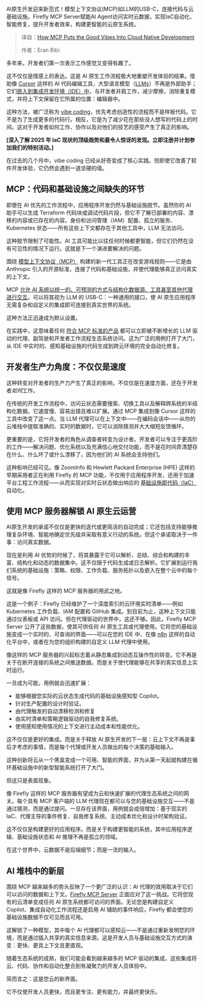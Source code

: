 <!--
title: MCP如何为云原生开发注入活力
cover: https://cdn.thenewstack.io/media/2025/04/b372b554-mcp-puts-good-vibes-into-cloud-native-development-2.jpg
summary: AI原生开发迎来新范式！模型上下文协议(MCP)如LLM的USB-C，连接代码与云基础设施。Firefly MCP Server赋能AI Agent访问实时云数据，实现IaC自动化、智能修复，提升开发者效率，构建更智能的云原生系统。
-->

AI原生开发迎来新范式！模型上下文协议(MCP)如LLM的USB-C，连接代码与云基础设施。Firefly MCP Server赋能AI Agent访问实时云数据，实现IaC自动化、智能修复，提升开发者效率，构建更智能的云原生系统。

> 译自：[How MCP Puts the Good Vibes Into Cloud Native Development](https://thenewstack.io/how-mcp-puts-the-good-vibes-into-cloud-native-development/)
> 
> 作者：Eran Bibi

多年来，开发者们第一次表示工作感觉又变得有趣了。

这不仅仅是情感上的表达。这是 AI 原生工作流程极大地重塑开发体验的结果。借助像 [Cursor](https://thenewstack.io/5-ways-cursor-ai-sets-the-standard-for-ai-coding-assistance/) 这样的 AI 代码编辑工具，大型语言模型（[LLMs](https://thenewstack.io/what-is-a-large-language-model/)）不再是外部助手；它们[嵌入到集成开发环境（IDE）中](https://thenewstack.io/agentic-ides-next-frontier-in-intelligent-coding/)，与开发者并肩工作，减少摩擦，消除重复模式，并将上下文保留在它所属的位置：编辑器中。

这种方法，被广泛称为 [vibe coding](https://thenewstack.io/vibe-coding-where-everyone-can-speak-computer-programming/)，优先考虑创造性的流程而不是样板代码。它不是为了生成更多的代码行。相反，它是为了减少花在那些没人想写的代码上的时间。这对于开发者如何工作、协作以及对他们的技艺的感受产生了真正的影响。

**[深入了解 2025 年 IaC 现状的顶级趋势和最令人惊讶的发现。立即注册并计划参加我们的特别活动。]**

在过去的几个月中，vibe coding 已经从好奇变成了核心实践。但即使它改善了软件开发体验，它仍然会遇到一道坚硬的墙。

## MCP：代码和基础设施之间缺失的环节

即使在 AI 优先的工作流程中，应用程序开发仍然与基础设施脱节。虽然你的 AI 助手可以生成 Terraform 代码块或调试代码片段，但它不了解已部署的内容、漂移的内容或已存在的内容。身份和访问管理（IAM）配置、孤立的服务、Kubernetes 状态——所有这些上下文都存在于其他工具中，LLM 无法访问。

这种脱节限制了可能性。AI 工具可能比以往任何时候都更智能，但它们仍然在没有可见性的情况下运行。这就是下一个演进要解决的问题。

围绕 [模型上下文协议（MCP）](https://www.anthropic.com/news/model-context-protocol) 构建的新一代工具正在改变游戏规则——它是由 Anthropic 引入的开源标准，连接了代码和基础设施，并使代理能够真正访问真实的上下文。

MCP [允许 AI 系统以统一的、可预测的方式与结构化数据源、工具甚至其他代理进行交互](https://thenewstack.io/mcp-the-missing-link-between-ai-agents-and-apis/)。可以将其视为 LLM 的 USB-C：一种通用的接口，使 AI 原生应用程序无需复杂和自定义的集成即可连接到真实世界的系统。

这种方法正迅速成为默认设置。

在实践中，这意味着任何 [符合 MCP 标准的产品](https://github.com/gofireflyio/firefly-mcp) 都可以立即被不断增长的 LLM 驱动的代理、副驾驶和开发者工作流程生态系统访问。这为广泛的用例打开了大门，从 IDE 中实时的、感知基础设施的代码生成到跨云环境的完全自动化修复。

## 开发者生产力角度：不仅仅是速度

这种转变对开发者的生产力产生了真正的影响，不仅仅是在速度方面，还在于开发者*如何*工作。

在传统的开发工作流程中，访问云状态需要搜索、切换工具以及解释跨系统的半结构化数据。它速度慢、容易出错且难以扩展。通过 MCP 集成到像 Cursor 这样的工具中改变了这一点。当 LLM 代理可以在上下文中——在编码会话中——从你的云堆栈中提取准确的、实时的数据时，它可以消除猜测并大大缩短反馈循环。

更重要的是，它将开发者的角色从调查者转变为设计者。开发者可以专注于更高阶的工作——解决问题、优化系统以及充满信心地交付功能，而不是花时间弄清楚存在什么、什么坏了或什么漂移了，因为他们的 AI 系统会支持他们。

这种影响已经可见。像 ZoomInfo 和 Hewlett Packard Enterprise (HPE) 这样的早期采用者正在利用 Firefly 的 MCP 功能，不仅用于应用程序开发，还用于加速平台工程工作流程——从而实现对实时云状态做出响应的 [基础设施即代码（IaC）](https://thenewstack.io/introduction-to-infrastructure-as-code/) 自动化。

## 使用 MCP 服务器解锁 AI 原生云运营
AI原生开发的承诺不仅仅是更快的迭代或更简洁的自动完成；它还包括支持能够推理复杂环境、智能地确定优先级并采取有意义行动的系统。但这个承诺取决于一件事：访问真实数据。

现在是利用 AI 优势的时候了，将其暴露于它可以解析、总结、综合和构建的丰富、结构化和动态的数据集中。这不仅限于代码生成或日志解析。它扩展到运行我们系统的基础设施：策略、权限、工作负载、服务拓扑以及嵌入在整个云中的每个信号。

这就是像 Firefly 这样的 MCP 服务器的用武之地。

这是一个例子：Firefly 已经维护了一个深度索引的云环境实时清单——例如 Kubernetes 工作负载、IAM 配置和 GitHub 集成。到目前为止，这种上下文只能通过仪表板或 API 访问。但在代理驱动的世界中，这还不够。因此，Firefly MCP Server 公开了这些数据，使其可供任何 AI 原生工具或代理使用。它将您的基础设施变成一个实时的、可查询的界面——可以在您的 IDE 中、在像 [n8n](https://github.com/n8n-io/n8n) 这样的自动化平台中，或者在为您的组织构建的自定义 LLM 代理中使用。

像这样的 MCP 服务器的兴起标志着从静态集成到动态互操作性的转变。它不再是关于在断开连接的系统之间推送数据。而是关于使代理能够在共享的真实信息上实时运行。

一旦成为可能，用例就会迅速扩展：

- 能够根据您实际的云状态生成代码的基础设施感知型 Copilot。
- 针对生产配置的设计时验证。
- 由代理触发的自动漂移检测和修复
- 由实时清单和策略逻辑驱动的自我修复系统。
- 使用感知使用情况的上下文进行主动成本和性能优化。

这不仅仅是更好的集成。而是关于释放 AI 原生开发的下一层：云上下文不再是事后才考虑的事情，而是每个代理或开发人员做出的每个决策的基础输入。

这种创新将云从一个黑盒变成一个可用、智能的界面，并为从第一天起就构建在循环基础设施中的新型智能系统打开了大门。

但这只是表面现象。

像 Firefly 这样的 MCP 服务器有望成为云和快速扩展的代理生态系统之间的网关。每个具有 MCP 客户端的 LLM 代理现在都可以与您的基础设施交互——不是通过猜测，而是通过提问。一旦存在该界面，用例就会成倍增加：基于现实的 IaC、代理主导的事件修复、自我修复系统、主动成本优化和设计时架构验证。

这不仅仅是构建更好的应用程序。而是关于构建更智能的系统，其中应用程序逻辑、基础设施状态和 AI 推理不再是孤立的领域。

在这个世界中，云数据不是后端细节；而是一流的输入。

## AI 堆栈中的新层

围绕 MCP 越来越多的势头反映了一个更广泛的认识：AI 代理的效用取决于它们可以访问的数据和上下文。[Firefly MCP Server](https://github.com/gofireflyio/firefly-mcp) 正面应对了这一挑战。它将您现有的云清单变成任何 AI 原生系统都可访问的界面。无论您是构建自定义 Copilot、集成自动化工作流程还是启用 AI 辅助的事件响应，Firefly 都会使您的基础设施数据不仅可见而且可用。

这解锁了一种模型，其中每个 AI 代理都可以感知云——不是通过重新发明您的环境，而是通过插入共享的真实信息来源。这是开发人员与基础设施交互方式的演变：更快、更具上下文且更直观。

随着生态系统的成熟，我们可能会看到越来越多的 MCP 驱动的集成，这些集成将云、代码、协作和自动化整合到有凝聚力的开发人员体验中。

简而言之：这是您云的新界面。

它不仅使开发人员更快，而且更专注、更有能力，并最终更快乐。